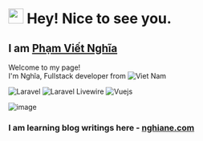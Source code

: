 <h1><img src="https://emojis.slackmojis.com/emojis/images/1531849430/4246/blob-sunglasses.gif?1531849430" width="30"/> Hey! Nice to see you.</h1>

## I am [Phạm Viết Nghĩa](https://nghiane.com/)

Welcome to my page! </br> I'm Nghĩa, Fullstack developer from ![Viet Nam](https://cdn-icons-png.flaticon.com/512/5373/5373330.png)

![Laravel](https://img.shields.io/badge/-Laravel-white?style=for-the-badge&logo=laravel&color=red&logoColor=white)
![Laravel Livewire](https://img.shields.io/badge/Livewire-Laravel-white?style=for-the-badge&logo=livewire&color=violet&logoColor=white)
![Vuejs](https://img.shields.io/badge/Vue.js-35495E?style=for-the-badge&logo=vuedotjs&logoColor=4FC08D)

![image](https://user-images.githubusercontent.com/34742453/221502143-213bfdfa-02d6-4da9-9efd-7d94522fd01b.png)

### I am learning blog writings here - [nghiane.com](https://nghiane.com)
